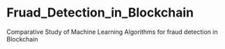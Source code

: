# Fruad_Detection_in_Blockchain
Comparative Study of Machine Learning Algorithms for fraud detection in Blockchain
